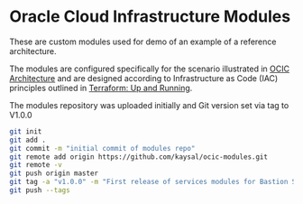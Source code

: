 # Oracle Cloud Infrastructure Modules

These are custom modules used for demo of an example of a reference architecture.

The modules are configured specifically for the scenario illustrated in [OCIC Architecture] and are designed according to Infrastructure as Code (IAC) principles outlined in [Terraform: Up and Running].

The modules repository was uploaded initially and Git version set via tag to V1.0.0

```sh
git init
git add .
git commit -m "initial commit of modules repo"
git remote add origin https://github.com/kaysal/ocic-modules.git
git remote -v
git push origin master
git tag -a "v1.0.0" -m "First release of services modules for Bastion Server, Forward Proxy, and Reverse Proxy"
git push --tags
```


[OCIC Architecture]: <https://storage.googleapis.com/cloud-network-things/oracle/ocic_arch/image_8_1.png>
[Terraform: Up and Running]: <https://www.terraformupandrunning.com/>
